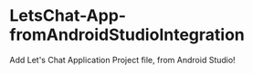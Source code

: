 # LetsChat-App-fromAndroidStudioIntegration
Add Let's Chat Application Project file, from Android Studio!

